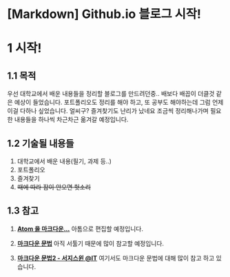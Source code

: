 [Markdown] Github.io 블로그 시작!
======================

# 1 시작!
## 1.1 목적
우선 대학교에서 배운 내용들을 정리할 블로그를 만드려던중.. 배보다 배꼽이 더클것 같은 예상이 들었습니다. 포트폴리오도 정리를 해야 하고, 또 공부도 해야하는데 그럼 언제 이걸 다하나 싶었습니다. 얼씨구? 즐겨찾기도 난리가 났네요 조금씩 정리해나가며 필요한 내용들을 하나씩 차근차근 옮겨갈 예정입니다.

## 1.2 기술될 내용들
1. 대학교에서 배운 내용(필기, 과제 등..)
2. 포트폴리오
3. 즐겨찾기
4. <del>때에 따라 잠이 안오면 헛소리</del>

## 1.3 참고
1. **[Atom 을 마크다운...](http://futurecreator.github.io/2016/06/14/atom-as-markdown-editor/)** 아톰으로 편집할 예정입니다.

2. **[마크다운 문법](https://gist.githubusercontent.com/ihoneymon/652be052a0727ad59601/raw/6ad0c9d4b539d276b91cef6d56cee5755a19726f/gistfile1.md)** 아직 서툴기 때문에 많이 참고할 예정입니다.

3. **[마크다운 문법2 - 서지스윈 @IT](http://sergeswin.com/1013)** 여기서도 마크다운 문법에 대해 많이 참고 하고 있습니다.
